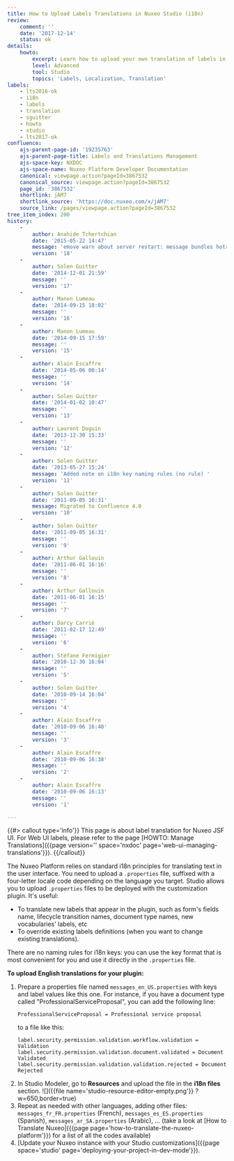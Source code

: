 ```yaml
---
title: How to Upload Labels Translations in Nuxeo Studio (i18n)
review:
    comment: ''
    date: '2017-12-14'
    status: ok
details:
    howto:
        excerpt: Learn how to upload your own translation of labels in Nuxeo Studio Modeler.
        level: Advanced
        tool: Studio
        topics: 'Labels, Localization, Translation'
labels:
    - lts2016-ok
    - i18n
    - labels
    - translation
    - sguitter
    - howto
    - studio
    - lts2017-ok
confluence:
    ajs-parent-page-id: '19235763'
    ajs-parent-page-title: Labels and Translations Management
    ajs-space-key: NXDOC
    ajs-space-name: Nuxeo Platform Developer Documentation
    canonical: viewpage.action?pageId=3867532
    canonical_source: viewpage.action?pageId=3867532
    page_id: '3867532'
    shortlink: jAM7
    shortlink_source: 'https://doc.nuxeo.com/x/jAM7'
    source_link: /pages/viewpage.action?pageId=3867532
tree_item_index: 200
history:
    -
        author: Anahide Tchertchian
        date: '2015-05-22 14:47'
        message: 'emove warn about server restart: message bundles hotreload does work correctl'
        version: '18'
    -
        author: Solen Guitter
        date: '2014-12-01 21:59'
        message: ''
        version: '17'
    -
        author: Manon Lumeau
        date: '2014-09-15 18:02'
        message: ''
        version: '16'
    -
        author: Manon Lumeau
        date: '2014-09-15 17:59'
        message: ''
        version: '15'
    -
        author: Alain Escaffre
        date: '2014-05-06 00:14'
        message: ''
        version: '14'
    -
        author: Solen Guitter
        date: '2014-01-02 10:47'
        message: ''
        version: '13'
    -
        author: Laurent Doguin
        date: '2013-12-30 15:33'
        message: ''
        version: '12'
    -
        author: Solen Guitter
        date: '2013-05-27 15:24'
        message: 'Added note on i18n key naming rules (no rule) '
        version: '11'
    -
        author: Solen Guitter
        date: '2011-09-05 16:31'
        message: Migrated to Confluence 4.0
        version: '10'
    -
        author: Solen Guitter
        date: '2011-09-05 16:31'
        message: ''
        version: '9'
    -
        author: Arthur Gallouin
        date: '2011-06-01 16:16'
        message: ''
        version: '8'
    -
        author: Arthur Gallouin
        date: '2011-06-01 16:15'
        message: ''
        version: '7'
    -
        author: Darcy Carrié
        date: '2011-02-17 12:49'
        message: ''
        version: '6'
    -
        author: Stéfane Fermigier
        date: '2010-12-30 16:04'
        message: ''
        version: '5'
    -
        author: Solen Guitter
        date: '2010-09-14 16:04'
        message: ''
        version: '4'
    -
        author: Alain Escaffre
        date: '2010-09-06 16:40'
        message: ''
        version: '3'
    -
        author: Alain Escaffre
        date: '2010-09-06 16:38'
        message: ''
        version: '2'
    -
        author: Alain Escaffre
        date: '2010-09-06 16:13'
        message: ''
        version: '1'

---
```


{{#> callout type='info'}}
This page is about label translation for Nuxeo JSF UI. For Web UI labels, please refer to the page [HOWTO: Manage Translations]({{page version='' space='nxdoc' page='web-ui-managing-translations'}}).
{{/callout}}

The Nuxeo Platform relies on standard i18n principles for translating text in the user interface. You need to upload a `.properties` file, suffixed with a four-letter locale code depending on the language you target. Studio allows you to upload `.properties` files to be deployed with the customization plugin. It's useful:

*   To translate new labels that appear in the plugin, such as form's fields name, lifecycle transition names, document type names, new vocabularies' labels, etc
*   To override existing labels definitions (when you want to change existing translations).

There are no naming rules for i18n keys: you can use the key format that is most convenient for you and use it directly in the `.properties` file.

**To upload English translations for your plugin:**

1.  Prepare a properties file named `messages_en_US.properties` with keys and label values like this one. For instance, if you have a document type called "ProfessionalServiceProposal", you can add the following line:
    ```properties
    ProfessionalServiceProposal = Professional service proposal
    ```
    to a file like this:
    ```properties
    label.security.permission.validation.workflow.validation = Validation
    label.security.permission.validation.document.validated = Document Validated
    label.security.permission.validation.validation.rejected = Document Rejected
    ```
2.  In Studio Modeler, go to **Resources** and upload the file in the **i18n files** section.
    ![]({{file name='studio-resource-editor-empty.png'}} ?w=650,border=true)
3.  Repeat as needed with other languages, adding other files: `messages_fr_FR.properties` (French), `messages_es_ES.properties` (Spanish), `messages_ar_SA.properties` (Arabic), ... (take a look at [How to Translate Nuxeo]({{page page='how-to-translate-the-nuxeo-platform'}}) for a list of all the codes available)
4.  [Update your Nuxeo instance with your Studio customizations]({{page space='studio' page='deploying-your-project-in-dev-mode'}}).
